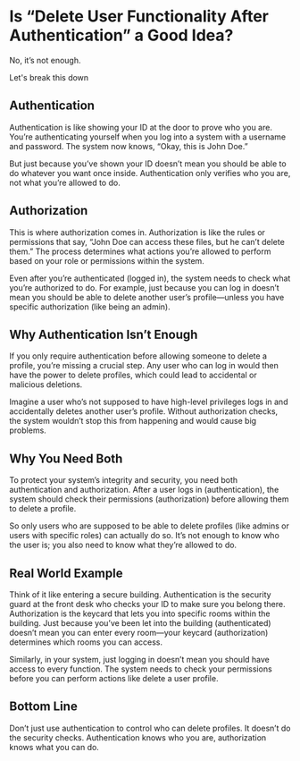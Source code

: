 # Is “Delete User Functionality After Authentication” a Good Idea?

No, it’s not enough.

Let's break this down 

## Authentication

Authentication is like showing your ID at the door to prove who you are. You’re authenticating yourself when you log into a system with a username and password. The system now knows, “Okay, this is John Doe.”

But just because you’ve shown your ID doesn’t mean you should be able to do whatever you want once inside. Authentication only verifies who you are, not what you’re allowed to do.

## Authorization

This is where authorization comes in. Authorization is like the rules or permissions that say, “John Doe can access these files, but he can’t delete them.” The process determines what actions you’re allowed to perform based on your role or permissions within the system.

Even after you’re authenticated (logged in), the system needs to check what you’re authorized to do. For example, just because you can log in doesn’t mean you should be able to delete another user’s profile—unless you have specific authorization (like being an admin).

## Why Authentication Isn’t Enough

If you only require authentication before allowing someone to delete a profile, you’re missing a crucial step. Any user who can log in would then have the power to delete profiles, which could lead to accidental or malicious deletions.

Imagine a user who’s not supposed to have high-level privileges logs in and accidentally deletes another user’s profile. Without authorization checks, the system wouldn’t stop this from happening and would cause big problems.

## Why You Need Both

To protect your system’s integrity and security, you need both authentication and authorization. After a user logs in (authentication), the system should check their permissions (authorization) before allowing them to delete a profile.

So only users who are supposed to be able to delete profiles (like admins or users with specific roles) can actually do so. It’s not enough to know who the user is; you also need to know what they’re allowed to do.

## Real World Example

Think of it like entering a secure building. Authentication is the security guard at the front desk who checks your ID to make sure you belong there. Authorization is the keycard that lets you into specific rooms within the building. Just because you’ve been let into the building (authenticated) doesn’t mean you can enter every room—your keycard (authorization) determines which rooms you can access.

Similarly, in your system, just logging in doesn’t mean you should have access to every function. The system needs to check your permissions before you can perform actions like delete a user profile.

## Bottom Line

Don’t just use authentication to control who can delete profiles. It doesn’t do the security checks. Authentication knows who you are, authorization knows what you can do.
